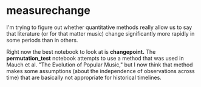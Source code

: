 measurechange
=============

I'm trying to figure out whether quantitative methods really allow us to say that literature (or for that matter music) change significantly more rapidly in some periods than in others.

Right now the best notebook to look at is **changepoint.** The **permutation_test** notebook attempts to use a method that was used in Mauch et al. "The Evolution of Popular Music," but I now think that method makes some assumptions (about the independence of observations across time) that are basically not appropriate for historical timelines.
